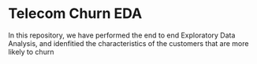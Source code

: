 # Telecom Churn EDA

In this repository, we have performed the end to end Exploratory Data Analysis, and idenfitied the characteristics of the customers that are more likely to churn

